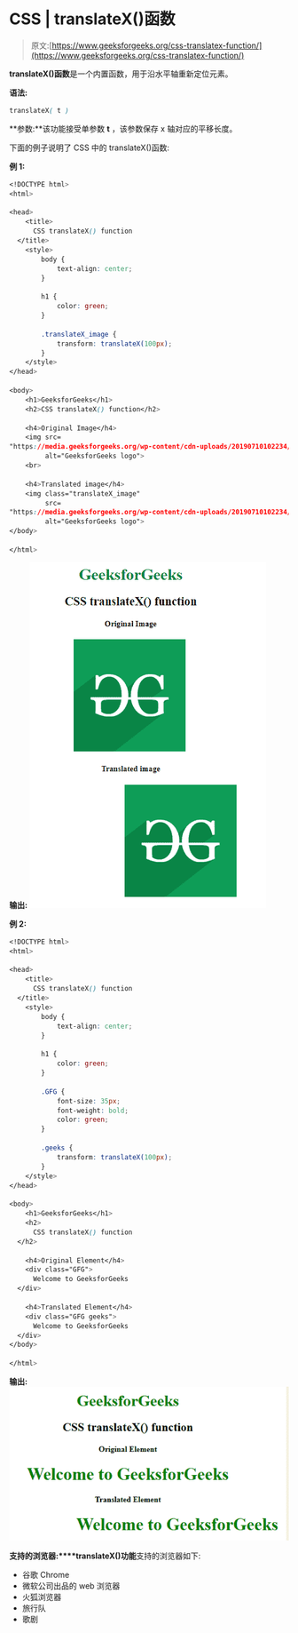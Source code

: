 # CSS | translateX()函数

> 原文:[https://www.geeksforgeeks.org/css-translatex-function/](https://www.geeksforgeeks.org/css-translatex-function/)

**translateX()函数**是一个内置函数，用于沿水平轴重新定位元素。

**语法:**

```css
translateX( t )
```

**参数:**该功能接受单参数 **t** ，该参数保存 x 轴对应的平移长度。

下面的例子说明了 CSS 中的 translateX()函数:

**例 1:**

```css
<!DOCTYPE html>
<html>

<head>
    <title>
      CSS translateX() function
  </title>
    <style>
        body {
            text-align: center;
        }

        h1 {
            color: green;
        }

        .translateX_image {
            transform: translateX(100px);
        }
    </style>
</head>

<body>
    <h1>GeeksforGeeks</h1>
    <h2>CSS translateX() function</h2>

    <h4>Original Image</h4>
    <img src=
"https://media.geeksforgeeks.org/wp-content/cdn-uploads/20190710102234/download3.png"
         alt="GeeksforGeeks logo">
    <br>

    <h4>Translated image</h4>
    <img class="translateX_image" 
         src=
"https://media.geeksforgeeks.org/wp-content/cdn-uploads/20190710102234/download3.png"
         alt="GeeksforGeeks logo">
</body>

</html>
```

**输出:**
![](img/153077be31e4ba9c51ac1f1a168e1d6e.png)

**例 2:**

```css
<!DOCTYPE html>
<html>

<head>
    <title>
      CSS translateX() function
  </title>
    <style>
        body {
            text-align: center;
        }

        h1 {
            color: green;
        }

        .GFG {
            font-size: 35px;
            font-weight: bold;
            color: green;
        }

        .geeks {
            transform: translateX(100px);
        }
    </style>
</head>

<body>
    <h1>GeeksforGeeks</h1>
    <h2>
      CSS translateX() function
  </h2>

    <h4>Original Element</h4>
    <div class="GFG">
      Welcome to GeeksforGeeks
  </div>

    <h4>Translated Element</h4>
    <div class="GFG geeks">
      Welcome to GeeksforGeeks
  </div>
</body>

</html>
```

**输出:**
![](img/e08da52854da56e40bc20a4afacccbaf.png)

**支持的浏览器:****translateX()功能**支持的浏览器如下:

*   谷歌 Chrome
*   微软公司出品的 web 浏览器
*   火狐浏览器
*   旅行队
*   歌剧